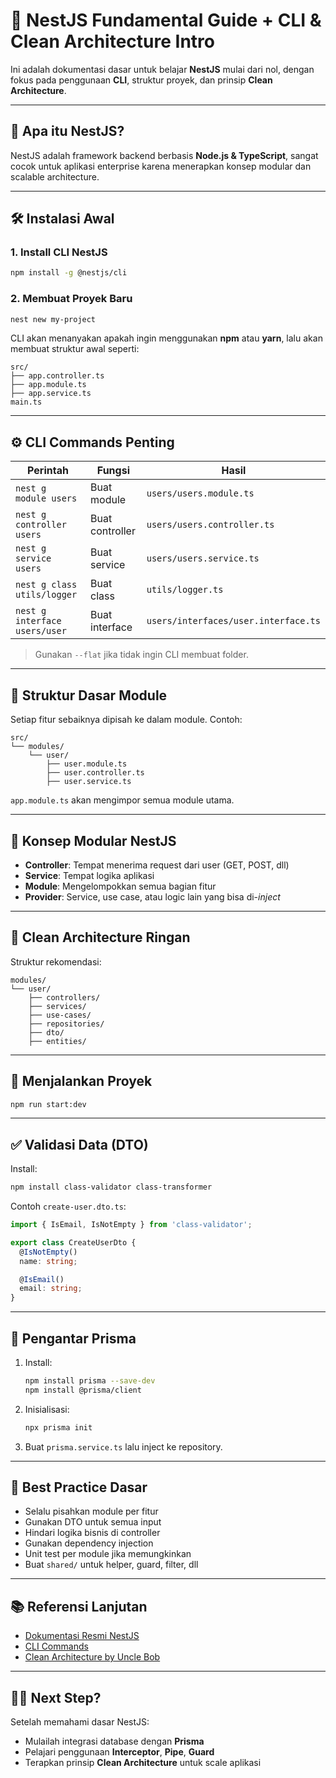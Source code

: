 # 🚀 NestJS Fundamental Guide + CLI & Clean Architecture Intro

Ini adalah dokumentasi dasar untuk belajar **NestJS** mulai dari nol, dengan fokus pada penggunaan **CLI**, struktur proyek, dan prinsip **Clean Architecture**.

---

## 🧱 Apa itu NestJS?

NestJS adalah framework backend berbasis **Node.js & TypeScript**, sangat cocok untuk aplikasi enterprise karena menerapkan konsep modular dan scalable architecture.

---

## 🛠 Instalasi Awal

### 1. Install CLI NestJS

```bash
npm install -g @nestjs/cli
```

### 2. Membuat Proyek Baru

```bash
nest new my-project
```

CLI akan menanyakan apakah ingin menggunakan **npm** atau **yarn**, lalu akan membuat struktur awal seperti:

```
src/
├── app.controller.ts
├── app.module.ts
├── app.service.ts
main.ts
```

---

## ⚙️ CLI Commands Penting

| Perintah                      | Fungsi          | Hasil                                |
| ----------------------------- | --------------- | ------------------------------------ |
| `nest g module users`         | Buat module     | `users/users.module.ts`              |
| `nest g controller users`     | Buat controller | `users/users.controller.ts`          |
| `nest g service users`        | Buat service    | `users/users.service.ts`             |
| `nest g class utils/logger`   | Buat class      | `utils/logger.ts`                    |
| `nest g interface users/user` | Buat interface  | `users/interfaces/user.interface.ts` |

> Gunakan `--flat` jika tidak ingin CLI membuat folder.

---

## 🧩 Struktur Dasar Module

Setiap fitur sebaiknya dipisah ke dalam module. Contoh:

```
src/
└── modules/
    └── user/
        ├── user.module.ts
        ├── user.controller.ts
        ├── user.service.ts
```

`app.module.ts` akan mengimpor semua module utama.

---

## 🧠 Konsep Modular NestJS

- **Controller**: Tempat menerima request dari user (GET, POST, dll)
- **Service**: Tempat logika aplikasi
- **Module**: Mengelompokkan semua bagian fitur
- **Provider**: Service, use case, atau logic lain yang bisa di-_inject_

---

## 📐 Clean Architecture Ringan

Struktur rekomendasi:

```
modules/
└── user/
    ├── controllers/
    ├── services/
    ├── use-cases/
    ├── repositories/
    ├── dto/
    ├── entities/
```

---

## 🧪 Menjalankan Proyek

```bash
npm run start:dev
```

---

## ✅ Validasi Data (DTO)

Install:

```bash
npm install class-validator class-transformer
```

Contoh `create-user.dto.ts`:

```ts
import { IsEmail, IsNotEmpty } from 'class-validator';

export class CreateUserDto {
  @IsNotEmpty()
  name: string;

  @IsEmail()
  email: string;
}
```

---

## 🔌 Pengantar Prisma

1. Install:

   ```bash
   npm install prisma --save-dev
   npm install @prisma/client
   ```

2. Inisialisasi:

   ```bash
   npx prisma init
   ```

3. Buat `prisma.service.ts` lalu inject ke repository.

---

## 🧼 Best Practice Dasar

- Selalu pisahkan module per fitur
- Gunakan DTO untuk semua input
- Hindari logika bisnis di controller
- Gunakan dependency injection
- Unit test per module jika memungkinkan
- Buat `shared/` untuk helper, guard, filter, dll

---

## 📚 Referensi Lanjutan

- [Dokumentasi Resmi NestJS](https://docs.nestjs.com)
- [CLI Commands](https://docs.nestjs.com/cli/overview)
- [Clean Architecture by Uncle Bob](https://8thlight.com/blog/uncle-bob/2012/08/13/the-clean-architecture.html)

---

## 🧑‍💻 Next Step?

Setelah memahami dasar NestJS:

- Mulailah integrasi database dengan **Prisma**
- Pelajari penggunaan **Interceptor**, **Pipe**, **Guard**
- Terapkan prinsip **Clean Architecture** untuk scale aplikasi
